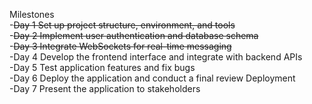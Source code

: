 Milestones<br>
-~~Day 1 Set up project structure, environment, and tools~~<br>
-~~Day 2 Implement user authentication and database schema~~ <br>
-~~Day 3 Integrate WebSockets for real-time messaging~~ <br>
-Day 4 Develop the frontend interface and integrate with backend APIs <br>
-Day 5 Test application features and fix bugs <br>
-Day 6 Deploy the application and conduct a final review Deployment <br>
-Day 7 Present the application to stakeholders  <br>
